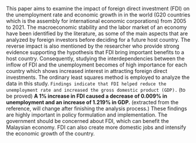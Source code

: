 This paper aims to examine the impact of foreign direct investment (FDI) on the unemployment rate and economic growth in in the world (G20 countries which is the assembly for international economic corporations) from 2005 to 2021. The macroeconomic stability and the labor market of an economy have been identified by the literature, as some of the main aspects that are analyzed by foreign investors before deciding for a future host country. The reverse impact is also mentioned by the researcher who provide strong evidence supporting the hypothesis that FDI bring important benefits to a host country. Consequently, studying the interdependencies between the inflow of FDI and the unemployment becomes of high importance for each country which shows increased interest in attracting foreign direct investments. The ordinary least squares method is employed to analyze the data in this study. `Findings indicate that FDI helped reduce the unemployment rate and increased the gross domestic product (GDP).` (to be proved) **A 1% increase in FDI caused a decrease of 0.009% in unemployment and an increase of 1.219% in GDP.** (extracted from the reference, will change after finishing the analysis process.) These findings are highly important in policy formulation and implementation. The government should be concerned about FDI, which can benefit the Malaysian economy. FDI can also create more domestic jobs and intensify the economic growth of the country.
